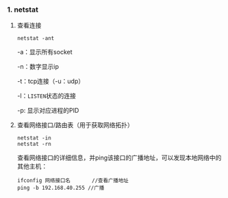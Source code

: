 ### 1. netstat

1. 查看连接

   ```
   netstat -ant
   ```

   -a：显示所有socket

   -n：数字显示ip

   -t：tcp连接（-u：udp）

   -l：`LISTEN`状态的连接

   -p: 显示对应进程的PID

2. 查看网络接口/路由表（用于获取网络拓扑）

   ```
   netstat -in
   netstat -rn
   ```

   查看网络接口的详细信息，并ping该接口的广播地址，可以发现本地网络中的其他主机：
   
   ```
   ifconfig 网络接口名		//查看广播地址
   ping -b 192.168.40.255 //广播
   ```
   
   


